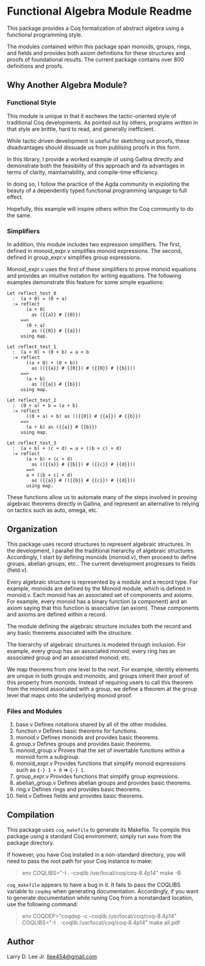 Functional Algebra Module Readme
================================

This package provides a Coq formalization of abstract algebra using a functional programming style.

The modules contained within this package span monoids, groups, rings, and fields and provides both axiom definitions for these structures and proofs of foundational results. The current package contains over 800 definitions and proofs.

Why Another Algebra Module?
---------------------------

### Functional Style

This module is unique in that it eschews the tactic-oriented style of traditional Coq developments. As pointed out by others, programs written in that style are brittle, hard to read, and generally inefficient. 

While tactic driven development is useful for sketching out proofs, these disadvantages should dissuade us from publising proofs in this form.

In this library, I provide a worked example of using Gallina directly and demonstrate both the feasibility of this approach and its advantages in terms of clarity, maintainability, and compile-time efficiency.

In doing so, I follow the practice of the Agda community in exploiting the beauty of a dependently typed functional programming language to full effect.

Hopefully, this example will inspire others within the Coq community to do the same.

### Simplifiers

In addition, this module includes two expression simplifiers. The first, defined in monoid_expr.v simplifies monoid expressions. The second, defined in group_expr.v simplifies group expressions.

Monoid_expr.v uses the first of these simplifiers to prove monoid equations and provides an intuitive notation for writing equations. The following examples demonstrate this feature for some simple equations:

```
Let reflect_test_0
  :  (a + 0) = (0 + a)
  := reflect
       (a + 0)
         as ({{a}} # {{0}})
     ==> 
       (0 + a)
         as ({{0}} # {{a}})
     using map.

Let reflect_test_1
  :  (a + 0) + (0 + b) = a + b 
  := reflect
       ((a + 0) + (0 + b)) 
         as (({{a}} # {{0}}) # ({{0}} # {{b}}))
     ==> 
       (a + b)
         as ({{a}} # {{b}})
     using map.

Let reflect_test_2
  :  (0 + a) + b = (a + b)
  := reflect
       ((0 + a) + b) as (({{0}} # {{a}}) # {{b}})
     ==> 
       (a + b) as ({{a}} # {{b}})
     using map.

Let reflect_test_3
  :  (a + b) + (c + d) = a + ((b + c) + d)
  := reflect
       (a + b) + (c + d)
         as (({{a}} # {{b}}) # ({{c}} # {{d}}))
       ==>
       a + ((b + c) + d)
         as ({{a}} # (({{b}} # {{c}}) # {{d}}))
       using map.
```

These functions allow us to automate many of the steps involved in proving algebraic theorems directly in Gallina, and represent an alternative to relying on tactics such as auto, omega, etc.

Organization
------------

This package uses record structures to represent algebraic structures. In the development, I parallel the traditional hierarchy of algebraic structures. Accordingly, I start by defining monoids (monoid.v), then proceed to define groups, abelian groups, etc.. The current development progresses to fields (field.v).

Every algebraic structure is represented by a module and a record type. For example, monoids are defined by the Monoid module, which is defined in monoid.v. Each monoid has an associated set of components and axioms. For example, every monoid has a binary function (a component) and an axiom saying that this function is associative (an axiom). These components and axioms are defined within a record.

The module defining the algebraic structure includes both the record and any basic theorems associated with the structure. 

The hierarchy of algebraic structures is modeled through inclusion. For example, every group has an associated monoid; every ring has an associated group and an associated monoid; etc.

We map theorems from one level to the next. For example, identity elements are unique in both groups and monoids, and groups inherit their proof of this property from monoids. Instead of requiring users to call this theorem from the monoid associated with a group, we define a theorem at the group level that maps onto the underlying monoid proof.

### Files and Modules 

1. base.v
  Defines notations shared by all of the other modules.
2. function.v
  Defines basic theorems for functions.
3. monoid.v
  Defines monoids and provides basic theorems.
4. group.v
  Defines groups and provides basic theorems.
5. monoid_group.v
  Proves that the set of invertable functions within a monoid form a subgroup.
6. monoid_expr.v
  Provides functions that simplify monoid expressions such as `{-} 1 + 0` => `{-} 1`.
7. group_expr.v
  Provides functions that simplify group expressions.
8. abelian_group.v
  Defines abelian groups and provides basic theorems.
9. ring.v
  Defines rings and provides basic theorems.
10. field.v
  Defines fields and provides basic theorems.

Compilation
-----------

This package uses `coq_makefile` to generate its Makefile. To compile this package using a standard Coq environment, simply run `make` from the package directory.

If however, you have Coq installed in a non-standard directory, you will need to pass the root path for your Coq instance to make:

> env COQLIBS="-I . -coqlib /usr/local/coq/coq-8.4p14" make -B

`coq_makefile` appears to have a bug in it. It fails to pass the COQLIBS variable to `coqdep` when generating documentation. Accordingly, if you want to generate documentation while runing Coq from a nonstandard location, use the following command:

> env COQDEP="coqdep -c -coqlib /usr/local/coq/coq-8.4p14" COQLIBS="-I . -coqlib /usr/local/coq/coq-8.4p14" make all.pdf

Author
------

Larry D. Lee Jr. <llee454@gmail.com>
